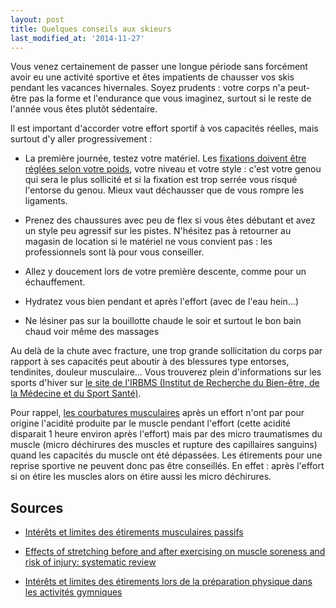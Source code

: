 ```yaml
---
layout: post
title: Quelques conseils aux skieurs
last_modified_at: '2014-11-27'
---
```


Vous venez certainement de passer une longue période sans forcément avoir eu une activité sportive et êtes impatients de
chausser vos skis pendant les vacances hivernales.
Soyez prudents : votre corps n'a peut-être pas la forme et l'endurance que vous imaginez, surtout si le reste de l'année
vous êtes plutôt sédentaire.

Il est important d'accorder votre effort sportif à vos capacités réelles, mais surtout d'y aller progressivement :

- La première journée, testez votre matériel.
  Les [fixations doivent être réglées selon votre poids](http://www.reglagefixation.fr/), votre niveau et votre style :
  c'est votre genou qui sera le plus sollicité et si la fixation est trop serrée vous risqué l'entorse du genou.
  Mieux vaut déchausser que de vous rompre les ligaments.

- Prenez des chaussures avec peu de flex si vous êtes débutant et avez un style peu agressif sur les pistes.
  N'hésitez pas à retourner au magasin de location si le matériel ne vous convient pas : les professionnels sont là pour vous conseiller.

- Allez y doucement lors de votre première descente, comme pour un échauffement.

- Hydratez vous bien pendant et après l'effort (avec de l'eau hein...)

- Ne lésiner pas sur la bouillotte chaude le soir et surtout le bon bain chaud voir même des massages

Au delà de la chute avec fracture, une trop grande sollicitation du corps par rapport à ses capacités peut aboutir à des blessures type entorses, tendinites, douleur musculaire...
Vous trouverez plein d'informations sur les sports d'hiver sur [le site de l'IRBMS (Institut de Recherche du Bien-être, de la Médecine et du Sport Santé)](http://www.irbms.com/sport/sports-hiver/).

Pour rappel, [les courbatures musculaires](https://fr.wikipedia.org/wiki/Courbature) après un effort n'ont par pour origine
l'acidité produite par le muscle pendant l'effort (cette acidité disparait 1 heure environ après l'effort) mais par des
micro traumatismes du muscle (micro déchirures des muscles et rupture des capillaires sanguins) quand les capacités du muscle ont été dépassées.
Les étirements pour une reprise sportive ne peuvent donc pas être conseillés.
En effet : après l'effort si on étire les muscles alors on étire aussi les micro déchirures.

## Sources

- [Intérêts et limites des étirements musculaires passifs](http://l.sempe.free.fr/Etirements%20passifs.pdf)

- [Effects of stretching before and after exercising on muscle soreness and risk of injury: systematic review](http://www.bmj.com/content/325/7362/468)

- [Intérêts et limites des étirements lors de la préparation physique dans les activités gymniques](http://prevost.pascal.free.fr/public/pdf/Etirements.pdf)
